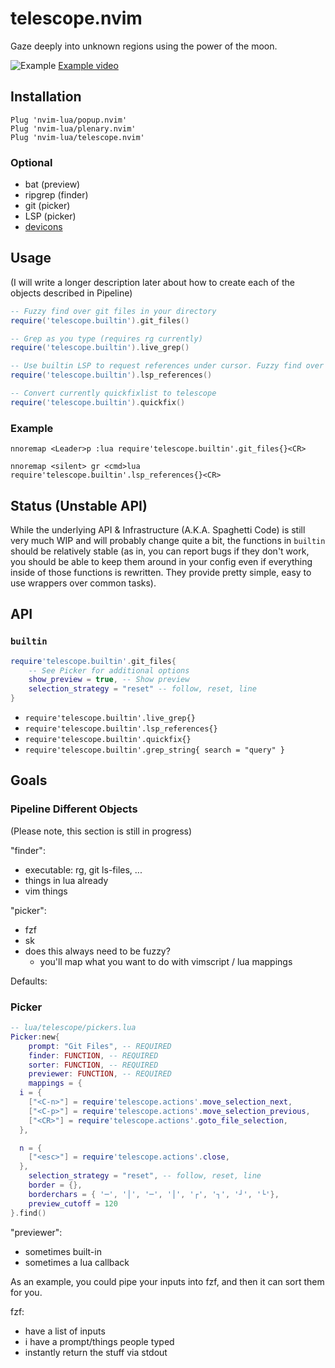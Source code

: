 # telescope.nvim

Gaze deeply into unknown regions using the power of the moon.

![Example](./media/simple_rg_v1.gif)
[Example video](https://www.youtube.com/watch?v=65AVwHZflsU)

## Installation

```vim
Plug 'nvim-lua/popup.nvim'
Plug 'nvim-lua/plenary.nvim'
Plug 'nvim-lua/telescope.nvim'
```

### Optional

- bat (preview)
- ripgrep (finder)
- git (picker)
- LSP (picker)
- [devicons](https://github.com/kyazdani42/nvim-web-devicons)

## Usage

(I will write a longer description later about how to create each of the objects described in Pipeline)

```lua
-- Fuzzy find over git files in your directory
require('telescope.builtin').git_files()

-- Grep as you type (requires rg currently)
require('telescope.builtin').live_grep()

-- Use builtin LSP to request references under cursor. Fuzzy find over results.
require('telescope.builtin').lsp_references()

-- Convert currently quickfixlist to telescope
require('telescope.builtin').quickfix()
```

### Example

```vimscript
nnoremap <Leader>p :lua require'telescope.builtin'.git_files{}<CR>
```

```vimscript
nnoremap <silent> gr <cmd>lua require'telescope.builtin'.lsp_references{}<CR>
```

## Status (Unstable API)

While the underlying API & Infrastructure (A.K.A. Spaghetti Code) is still very much WIP and
will probably change quite a bit, the functions in `builtin` should be relatively stable (as
in, you can report bugs if they don't work, you should be able to keep them around in your config
even if everything inside of those functions is rewritten. They provide pretty simple, easy to use
wrappers over common tasks).

## API

### `builtin`

```lua
require'telescope.builtin'.git_files{
	-- See Picker for additional options
	show_preview = true, -- Show preview
	selection_strategy = "reset" -- follow, reset, line
}
```

- `require'telescope.builtin'.live_grep{}`
- `require'telescope.builtin'.lsp_references{}`
- `require'telescope.builtin'.quickfix{}`
- `require'telescope.builtin'.grep_string{ search = "query" }`

## Goals

### Pipeline Different Objects

(Please note, this section is still in progress)

"finder":

- executable: rg, git ls-files, ...
- things in lua already
- vim things

"picker":

- fzf
- sk
- does this always need to be fuzzy?
  - you'll map what you want to do with vimscript / lua mappings

Defaults:

### Picker

```lua
-- lua/telescope/pickers.lua
Picker:new{
	prompt: "Git Files", -- REQUIRED
	finder: FUNCTION, -- REQUIRED
	sorter: FUNCTION, -- REQUIRED
	previewer: FUNCTION, -- REQUIRED
	mappings = {
  i = {
    ["<C-n>"] = require'telescope.actions'.move_selection_next,
    ["<C-p>"] = require'telescope.actions'.move_selection_previous,
    ["<CR>"] = require'telescope.actions'.goto_file_selection,
  },

  n = {
    ["<esc>"] = require'telescope.actions'.close,
  },
	selection_strategy = "reset", -- follow, reset, line
	border = {},
	borderchars = { '─', '│', '─', '│', '┌', '┐', '┘', '└'},
	preview_cutoff = 120
}.find()
```

"previewer":

- sometimes built-in
- sometimes a lua callback

As an example, you could pipe your inputs into fzf, and then it can sort them for you.

fzf:

- have a list of inputs
- i have a prompt/things people typed
- instantly return the stuff via stdout
